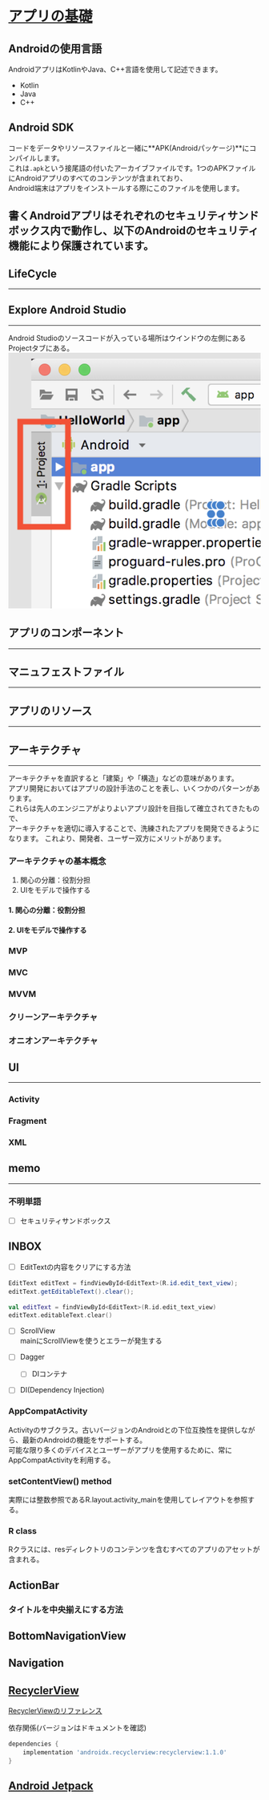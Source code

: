 # [アプリの基礎](https://developer.android.com/guide/components/fundamentals?hl=ja)
## Androidの使用言語
AndroidアプリはKotlinやJava、C++言語を使用して記述できます。
- Kotlin
- Java
- C++

## Android SDK
コードをデータやリソースファイルと一緒に**APK(Androidパッケージ)**にコンパイルします。  
これは`.apk`という接尾語の付いたアーカイブファイルです。1つのAPKファイルにAndroidアプリのすべてのコンテンツが含まれており、  
Android端末はアプリをインストールする際にこのファイルを使用します。

書くAndroidアプリはそれぞれのセキュリティサンドボックス内で動作し、以下のAndroidのセキュリティ機能により保護されています。
- 

## LifeCycle
---


## Explore Android Studio
---
Android Studioのソースコードが入っている場所はウインドウの左側にあるProjectタブにある。  
![ProjectTab](../Picture/ScreenShot/ProjectTab.png) 
  


## アプリのコンポーネント
---



## マニュフェストファイル
---


## アプリのリソース
---



## アーキテクチャ
---
アーキテクチャを直訳すると「建築」や「構造」などの意味があります。  
アプリ開発においてはアプリの設計手法のことを表し、いくつかのパターンがあります。  
これらは先人のエンジニアがよりよいアプリ設計を目指して確立されてきたもので、  
アーキテクチャを適切に導入することで、洗練されたアプリを開発できるようになります。
これより、開発者、ユーザー双方にメリットがあります。

### アーキテクチャの基本概念
1. 関心の分離：役割分担
2. UIをモデルで操作する

#### 1. 関心の分離：役割分担

#### 2. UIをモデルで操作する

### MVP
### MVC
### MVVM
### クリーンアーキテクチャ
### オニオンアーキテクチャ


## UI
---
### Activity
### Fragment
### XML




## memo
---
### 不明単語
- [ ] セキュリティサンドボックス



## INBOX
- [ ] EditTextの内容をクリアにする方法
```Java
EditText editText = findViewById<EditText>(R.id.edit_text_view);
editText.getEditableText().clear();
```
```Kotlin
val editText = findViewById<EditText>(R.id.edit_text_view)
editText.editableText.clear()
```

- [ ] ScrollView  
mainにScrollViewを使うとエラーが発生する

- [ ] Dagger
  - [ ] DIコンテナ

- [ ] DI(Dependency Injection)


### AppCompatActivity
Activityのサブクラス。古いバージョンのAndroidとの下位互換性を提供しながら、最新のAndroidの機能をサポートする。  
可能な限り多くのデバイスとユーザーがアプリを使用するために、常にAppCompatActivityを利用する。

### setContentView() method
実際には整数参照であるR.layout.activity_mainを使用してレイアウトを参照する。

### R class
Rクラスには、resディレクトリのコンテンツを含むすべてのアプリのアセットが含まれる。

## ActionBar
### タイトルを中央揃えにする方法

## BottomNavigationView

## Navigation

## [RecyclerView](https://developer.android.com/guide/topics/ui/layout/recyclerview?hl=ja)
[RecyclerViewのリファレンス](https://developer.android.com/reference/kotlin/androidx/recyclerview/widget/RecyclerView?hl=ja)

依存関係(バージョンはドキュメントを確認)
```build.gradle
dependencies {
    implementation 'androidx.recyclerview:recyclerview:1.1.0'
}
```
  


## [Android Jetpack](https://developer.android.com/jetpack?hl=ja)
